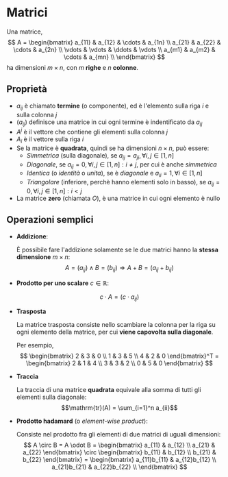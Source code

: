 # Matrici

Una matrice,
$$
A = \begin{bmatrix}
a_{11} & a_{12} & \cdots & a_{1n} \\
a_{21} & a_{22} & \cdots & a_{2n} \\
\vdots & \vdots & \ddots & \vdots \\
a_{m1} & a_{m2} & \cdots & a_{mn} \\
\end{bmatrix}
$$
ha dimensioni $m \times n$, con $m$ **righe** e $n$ **colonne**.

## Proprietà

- $a_{ij}$ è chiamato **termine** (o componente), ed è l'elemento sulla riga $i$ e sulla colonna $j$
- $(a_{ij})$ definisce una matrice in cui ogni termine è indentificato da $a_{ij}$
- $A^j$ è il vettore che contiene gli elementi sulla colonna $j$
- $A_i$ è il vettore sulla riga $i$
- Se la matrice è **quadrata**, quindi se ha dimensioni $n \times n$, può essere:
	- _Simmetrica_ (sulla diagonale), se $a_{ij} = a_{ji}, \forall i, j \in [1, n]$
	- _Diagonale_, se $a_{ij} = 0, \forall i, j \in [1, n] : i \neq j$, per cui è anche _simmetrica_
	- _Identica_ (o _identità_ o _unita_), se è _diagonale_ e $a_{ii} = 1, \forall i \in [1, n]$
	- _Triangolare_ (inferiore, perchè hanno elementi solo in basso), se $a_{ij} = 0, \forall i, j \in [1, n] : i < j$
- La matrice **zero** (chiamata $O$), è una matrice in cui ogni elemento è nullo

## Operazioni semplici

- **Addizione**:

	È possibile fare l'addizione solamente se le due matrici hanno la **stessa dimensione** $m \times n$:
	$$A = (a_{ij}) \land B = (b_{ij}) \Rightarrow A + B = (a_{ij} + b_{ij})$$

- **Prodotto per uno scalare** $c \in \mathbb{R}$:

	$$c \cdot A = (c \cdot a_{ij})$$

- **Trasposta**

	La matrice trasposta consiste nello scambiare la colonna per la riga su ogni elemento della matrice, per cui **viene capovolta sulla diagonale**.

	Per esempio,
$$
\begin{bmatrix}
2 & 3 & 0 \\
1 & 3 & 5 \\
4 & 2 & 0
\end{bmatrix}^T =
\begin{bmatrix}
2 & 1 & 4 \\
3 & 3 & 2 \\
0 & 5 & 0
\end{bmatrix}
$$

- **Traccia**

	La traccia di una matrice **quadrata** equivale alla somma di tutti gli elementi sulla diagonale:
	$$\mathrm{tr}(A) = \sum_{i=1}^n a_{ii}$$

- **Prodotto hadamard** (o _element-wise product_):

	Consiste nel prodotto fra gli elementi di due matrici di uguali dimensioni:
$$
A \circ B = A \odot B =
\begin{bmatrix}
a_{11} & a_{12} \\
a_{21} & a_{22}
\end{bmatrix}
\circ
\begin{bmatrix}
b_{11} & b_{12} \\
b_{21} & b_{22}
\end{bmatrix} =
\begin{bmatrix}
a_{11}b_{11} & a_{12}b_{12} \\
a_{21}b_{21} & a_{22}b_{22} \\
\end{bmatrix}
$$
